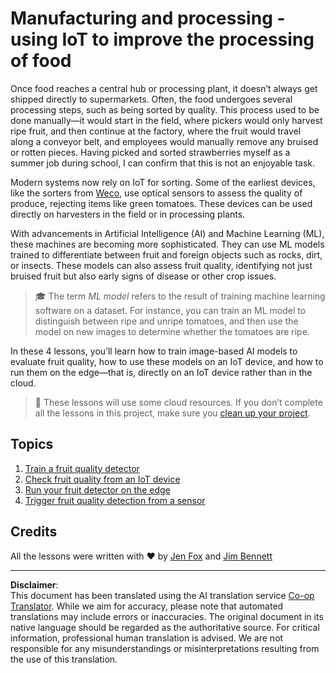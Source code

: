 <!--
CO_OP_TRANSLATOR_METADATA:
{
  "original_hash": "3764e089adf2d5801272bc0895f8498b",
  "translation_date": "2025-08-28T18:58:00+00:00",
  "source_file": "4-manufacturing/README.md",
  "language_code": "en"
}
-->
# Manufacturing and processing - using IoT to improve the processing of food

Once food reaches a central hub or processing plant, it doesn’t always get shipped directly to supermarkets. Often, the food undergoes several processing steps, such as being sorted by quality. This process used to be done manually—it would start in the field, where pickers would only harvest ripe fruit, and then continue at the factory, where the fruit would travel along a conveyor belt, and employees would manually remove any bruised or rotten pieces. Having picked and sorted strawberries myself as a summer job during school, I can confirm that this is not an enjoyable task.

Modern systems now rely on IoT for sorting. Some of the earliest devices, like the sorters from [Weco](https://wecotek.com), use optical sensors to assess the quality of produce, rejecting items like green tomatoes. These devices can be used directly on harvesters in the field or in processing plants.

With advancements in Artificial Intelligence (AI) and Machine Learning (ML), these machines are becoming more sophisticated. They can use ML models trained to differentiate between fruit and foreign objects such as rocks, dirt, or insects. These models can also assess fruit quality, identifying not just bruised fruit but also early signs of disease or other crop issues.

> 🎓 The term *ML model* refers to the result of training machine learning software on a dataset. For instance, you can train an ML model to distinguish between ripe and unripe tomatoes, and then use the model on new images to determine whether the tomatoes are ripe.

In these 4 lessons, you’ll learn how to train image-based AI models to evaluate fruit quality, how to use these models on an IoT device, and how to run them on the edge—that is, directly on an IoT device rather than in the cloud.

> 💁 These lessons will use some cloud resources. If you don’t complete all the lessons in this project, make sure you [clean up your project](../clean-up.md).

## Topics

1. [Train a fruit quality detector](./lessons/1-train-fruit-detector/README.md)  
1. [Check fruit quality from an IoT device](./lessons/2-check-fruit-from-device/README.md)  
1. [Run your fruit detector on the edge](./lessons/3-run-fruit-detector-edge/README.md)  
1. [Trigger fruit quality detection from a sensor](./lessons/4-trigger-fruit-detector/README.md)  

## Credits

All the lessons were written with ♥️ by [Jen Fox](https://github.com/jenfoxbot) and [Jim Bennett](https://GitHub.com/JimBobBennett)  

---

**Disclaimer**:  
This document has been translated using the AI translation service [Co-op Translator](https://github.com/Azure/co-op-translator). While we aim for accuracy, please note that automated translations may include errors or inaccuracies. The original document in its native language should be regarded as the authoritative source. For critical information, professional human translation is advised. We are not responsible for any misunderstandings or misinterpretations resulting from the use of this translation.